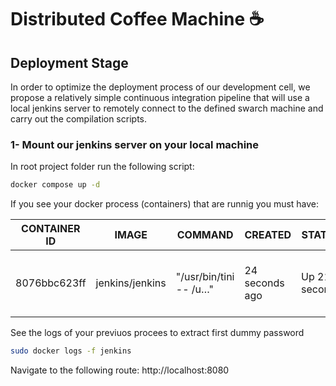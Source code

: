 # Distributed Coffee Machine ☕️

## Deployment Stage

In order to optimize the deployment process of our development cell, we propose a relatively simple continuous integration pipeline that will use a local jenkins server to remotely connect to the defined swarch machine and carry out the compilation scripts.

### 1- Mount our jenkins server on your local machine
In root project folder run the following script:

```bash
docker compose up -d
```
If you see your docker process (containers) that are runnig you must have:

|CONTAINER ID    | IMAGE|   COMMAND  |CREATED|STATUS|PORTS|NAMES|
|----------------|------|------------|-------|------|-----|-----|
8076bbc623ff | jenkins/jenkins | "/usr/bin/tini -- /u…" |  24 seconds ago | Up 21 seconds | 0.0.0.0:8080->8080/tcp, :::8080->8080/tcp, 50000/tcp  | jenkins

See the logs of your previuos procees to extract first dummy password

```bash
sudo docker logs -f jenkins
```

Navigate to the following route:
http://localhost:8080



